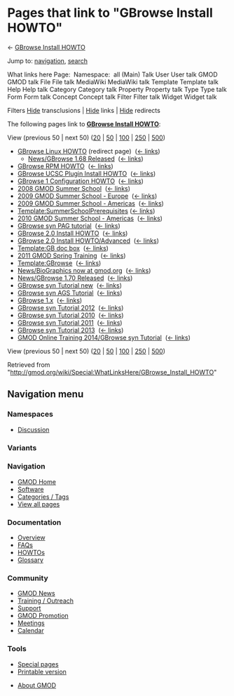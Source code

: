 <div id="mw-page-base" class="noprint">

</div>

<div id="mw-head-base" class="noprint">

</div>

<div id="content" class="mw-body" role="main">

<span id="top"></span>

<div id="mw-js-message" style="display:none;">

</div>



# <span dir="auto">Pages that link to "GBrowse Install HOWTO"</span>

<div id="bodyContent">

<div id="contentSub">

← [GBrowse Install
HOWTO](/wiki/GBrowse_Install_HOWTO "GBrowse Install HOWTO")

</div>

<div id="jump-to-nav" class="mw-jump">

Jump to: [navigation](#mw-navigation), [search](#p-search)

</div>

<div id="mw-content-text">

What links here Page:  Namespace:  all (Main) Talk User User talk GMOD
GMOD talk File File talk MediaWiki MediaWiki talk Template Template talk
Help Help talk Category Category talk Property Property talk Type Type
talk Form Form talk Concept Concept talk Filter Filter talk Widget
Widget talk

Filters
[Hide](/mediawiki/index.php?title=Special:WhatLinksHere/GBrowse_Install_HOWTO&hidetrans=1 "Special:WhatLinksHere/GBrowse Install HOWTO")
transclusions \|
[Hide](/mediawiki/index.php?title=Special:WhatLinksHere/GBrowse_Install_HOWTO&hidelinks=1 "Special:WhatLinksHere/GBrowse Install HOWTO")
links \|
[Hide](/mediawiki/index.php?title=Special:WhatLinksHere/GBrowse_Install_HOWTO&hideredirs=1 "Special:WhatLinksHere/GBrowse Install HOWTO")
redirects

The following pages link to **[GBrowse Install
HOWTO](/wiki/GBrowse_Install_HOWTO "GBrowse Install HOWTO")**:

View (previous 50 \| next 50)
([20](/mediawiki/index.php?title=Special:WhatLinksHere/GBrowse_Install_HOWTO&limit=20 "Special:WhatLinksHere/GBrowse Install HOWTO")
\|
[50](/mediawiki/index.php?title=Special:WhatLinksHere/GBrowse_Install_HOWTO&limit=50 "Special:WhatLinksHere/GBrowse Install HOWTO")
\|
[100](/mediawiki/index.php?title=Special:WhatLinksHere/GBrowse_Install_HOWTO&limit=100 "Special:WhatLinksHere/GBrowse Install HOWTO")
\|
[250](/mediawiki/index.php?title=Special:WhatLinksHere/GBrowse_Install_HOWTO&limit=250 "Special:WhatLinksHere/GBrowse Install HOWTO")
\|
[500](/mediawiki/index.php?title=Special:WhatLinksHere/GBrowse_Install_HOWTO&limit=500 "Special:WhatLinksHere/GBrowse Install HOWTO"))

- [GBrowse Linux
  HOWTO](/mediawiki/index.php?title=GBrowse_Linux_HOWTO&redirect=no "GBrowse Linux HOWTO")
  (redirect page) ‎ <span class="mw-whatlinkshere-tools">([←
  links](/mediawiki/index.php?title=Special:WhatLinksHere&target=GBrowse+Linux+HOWTO "Special:WhatLinksHere"))</span>
  - [News/GBrowse 1.68
    Released](/wiki/News/GBrowse_1.68_Released "News/GBrowse 1.68 Released")
    ‎ <span class="mw-whatlinkshere-tools">([←
    links](/mediawiki/index.php?title=Special:WhatLinksHere&target=News%2FGBrowse+1.68+Released "Special:WhatLinksHere"))</span>
- [GBrowse RPM HOWTO](/wiki/GBrowse_RPM_HOWTO "GBrowse RPM HOWTO") ‎
  <span class="mw-whatlinkshere-tools">([←
  links](/mediawiki/index.php?title=Special:WhatLinksHere&target=GBrowse+RPM+HOWTO "Special:WhatLinksHere"))</span>
- [GBrowse UCSC Plugin Install
  HOWTO](/wiki/GBrowse_UCSC_Plugin_Install_HOWTO "GBrowse UCSC Plugin Install HOWTO")
  ‎ <span class="mw-whatlinkshere-tools">([←
  links](/mediawiki/index.php?title=Special:WhatLinksHere&target=GBrowse+UCSC+Plugin+Install+HOWTO "Special:WhatLinksHere"))</span>
- [GBrowse 1 Configuration
  HOWTO](/wiki/GBrowse_1_Configuration_HOWTO "GBrowse 1 Configuration HOWTO")
  ‎ <span class="mw-whatlinkshere-tools">([←
  links](/mediawiki/index.php?title=Special:WhatLinksHere&target=GBrowse+1+Configuration+HOWTO "Special:WhatLinksHere"))</span>
- [2008 GMOD Summer
  School](/wiki/2008_GMOD_Summer_School "2008 GMOD Summer School") ‎
  <span class="mw-whatlinkshere-tools">([←
  links](/mediawiki/index.php?title=Special:WhatLinksHere&target=2008+GMOD+Summer+School "Special:WhatLinksHere"))</span>
- [2009 GMOD Summer School -
  Europe](/wiki/2009_GMOD_Summer_School_-_Europe "2009 GMOD Summer School - Europe")
  ‎ <span class="mw-whatlinkshere-tools">([←
  links](/mediawiki/index.php?title=Special:WhatLinksHere&target=2009+GMOD+Summer+School+-+Europe "Special:WhatLinksHere"))</span>
- [2009 GMOD Summer School -
  Americas](/wiki/2009_GMOD_Summer_School_-_Americas "2009 GMOD Summer School - Americas")
  ‎ <span class="mw-whatlinkshere-tools">([←
  links](/mediawiki/index.php?title=Special:WhatLinksHere&target=2009+GMOD+Summer+School+-+Americas "Special:WhatLinksHere"))</span>
- [Template:SummerSchoolPrerequisites](/wiki/Template:SummerSchoolPrerequisites "Template:SummerSchoolPrerequisites")
  ‎ <span class="mw-whatlinkshere-tools">([←
  links](/mediawiki/index.php?title=Special:WhatLinksHere&target=Template%3ASummerSchoolPrerequisites "Special:WhatLinksHere"))</span>
- [2010 GMOD Summer School -
  Americas](/wiki/2010_GMOD_Summer_School_-_Americas "2010 GMOD Summer School - Americas")
  ‎ <span class="mw-whatlinkshere-tools">([←
  links](/mediawiki/index.php?title=Special:WhatLinksHere&target=2010+GMOD+Summer+School+-+Americas "Special:WhatLinksHere"))</span>
- [GBrowse syn PAG
  tutorial](/wiki/GBrowse_syn_PAG_tutorial "GBrowse syn PAG tutorial") ‎
  <span class="mw-whatlinkshere-tools">([←
  links](/mediawiki/index.php?title=Special:WhatLinksHere&target=GBrowse+syn+PAG+tutorial "Special:WhatLinksHere"))</span>
- [GBrowse 2.0 Install
  HOWTO](/wiki/GBrowse_2.0_Install_HOWTO "GBrowse 2.0 Install HOWTO") ‎
  <span class="mw-whatlinkshere-tools">([←
  links](/mediawiki/index.php?title=Special:WhatLinksHere&target=GBrowse+2.0+Install+HOWTO "Special:WhatLinksHere"))</span>
- [GBrowse 2.0 Install
  HOWTO/Advanced](/wiki/GBrowse_2.0_Install_HOWTO/Advanced "GBrowse 2.0 Install HOWTO/Advanced")
  ‎ <span class="mw-whatlinkshere-tools">([←
  links](/mediawiki/index.php?title=Special:WhatLinksHere&target=GBrowse+2.0+Install+HOWTO%2FAdvanced "Special:WhatLinksHere"))</span>
- [Template:GB doc box](/wiki/Template:GB_doc_box "Template:GB doc box")
  ‎ <span class="mw-whatlinkshere-tools">([←
  links](/mediawiki/index.php?title=Special:WhatLinksHere&target=Template%3AGB+doc+box "Special:WhatLinksHere"))</span>
- [2011 GMOD Spring
  Training](/wiki/2011_GMOD_Spring_Training "2011 GMOD Spring Training")
  ‎ <span class="mw-whatlinkshere-tools">([←
  links](/mediawiki/index.php?title=Special:WhatLinksHere&target=2011+GMOD+Spring+Training "Special:WhatLinksHere"))</span>
- [Template:GBrowse](/wiki/Template:GBrowse "Template:GBrowse") ‎
  <span class="mw-whatlinkshere-tools">([←
  links](/mediawiki/index.php?title=Special:WhatLinksHere&target=Template%3AGBrowse "Special:WhatLinksHere"))</span>
- [News/BioGraphics now at
  gmod.org](/wiki/News/BioGraphics_now_at_gmod.org "News/BioGraphics now at gmod.org")
  ‎ <span class="mw-whatlinkshere-tools">([←
  links](/mediawiki/index.php?title=Special:WhatLinksHere&target=News%2FBioGraphics+now+at+gmod.org "Special:WhatLinksHere"))</span>
- [News/GBrowse 1.70
  Released](/wiki/News/GBrowse_1.70_Released "News/GBrowse 1.70 Released")
  ‎ <span class="mw-whatlinkshere-tools">([←
  links](/mediawiki/index.php?title=Special:WhatLinksHere&target=News%2FGBrowse+1.70+Released "Special:WhatLinksHere"))</span>
- [GBrowse syn Tutorial
  new](/wiki/GBrowse_syn_Tutorial_new "GBrowse syn Tutorial new") ‎
  <span class="mw-whatlinkshere-tools">([←
  links](/mediawiki/index.php?title=Special:WhatLinksHere&target=GBrowse+syn+Tutorial+new "Special:WhatLinksHere"))</span>
- [GBrowse syn AGS
  Tutorial](/wiki/GBrowse_syn_AGS_Tutorial "GBrowse syn AGS Tutorial") ‎
  <span class="mw-whatlinkshere-tools">([←
  links](/mediawiki/index.php?title=Special:WhatLinksHere&target=GBrowse+syn+AGS+Tutorial "Special:WhatLinksHere"))</span>
- [GBrowse 1.x](/wiki/GBrowse_1.x "GBrowse 1.x") ‎
  <span class="mw-whatlinkshere-tools">([←
  links](/mediawiki/index.php?title=Special:WhatLinksHere&target=GBrowse+1.x "Special:WhatLinksHere"))</span>
- [GBrowse syn Tutorial
  2012](/wiki/GBrowse_syn_Tutorial_2012 "GBrowse syn Tutorial 2012") ‎
  <span class="mw-whatlinkshere-tools">([←
  links](/mediawiki/index.php?title=Special:WhatLinksHere&target=GBrowse+syn+Tutorial+2012 "Special:WhatLinksHere"))</span>
- [GBrowse syn Tutorial
  2010](/wiki/GBrowse_syn_Tutorial_2010 "GBrowse syn Tutorial 2010") ‎
  <span class="mw-whatlinkshere-tools">([←
  links](/mediawiki/index.php?title=Special:WhatLinksHere&target=GBrowse+syn+Tutorial+2010 "Special:WhatLinksHere"))</span>
- [GBrowse syn Tutorial
  2011](/wiki/GBrowse_syn_Tutorial_2011 "GBrowse syn Tutorial 2011") ‎
  <span class="mw-whatlinkshere-tools">([←
  links](/mediawiki/index.php?title=Special:WhatLinksHere&target=GBrowse+syn+Tutorial+2011 "Special:WhatLinksHere"))</span>
- [GBrowse syn Tutorial
  2013](/wiki/GBrowse_syn_Tutorial_2013 "GBrowse syn Tutorial 2013") ‎
  <span class="mw-whatlinkshere-tools">([←
  links](/mediawiki/index.php?title=Special:WhatLinksHere&target=GBrowse+syn+Tutorial+2013 "Special:WhatLinksHere"))</span>
- [GMOD Online Training 2014/GBrowse syn
  Tutorial](/wiki/GMOD_Online_Training_2014/GBrowse_syn_Tutorial "GMOD Online Training 2014/GBrowse syn Tutorial")
  ‎ <span class="mw-whatlinkshere-tools">([←
  links](/mediawiki/index.php?title=Special:WhatLinksHere&target=GMOD+Online+Training+2014%2FGBrowse+syn+Tutorial "Special:WhatLinksHere"))</span>

View (previous 50 \| next 50)
([20](/mediawiki/index.php?title=Special:WhatLinksHere/GBrowse_Install_HOWTO&limit=20 "Special:WhatLinksHere/GBrowse Install HOWTO")
\|
[50](/mediawiki/index.php?title=Special:WhatLinksHere/GBrowse_Install_HOWTO&limit=50 "Special:WhatLinksHere/GBrowse Install HOWTO")
\|
[100](/mediawiki/index.php?title=Special:WhatLinksHere/GBrowse_Install_HOWTO&limit=100 "Special:WhatLinksHere/GBrowse Install HOWTO")
\|
[250](/mediawiki/index.php?title=Special:WhatLinksHere/GBrowse_Install_HOWTO&limit=250 "Special:WhatLinksHere/GBrowse Install HOWTO")
\|
[500](/mediawiki/index.php?title=Special:WhatLinksHere/GBrowse_Install_HOWTO&limit=500 "Special:WhatLinksHere/GBrowse Install HOWTO"))

</div>

<div class="printfooter">

Retrieved from
"<http://gmod.org/wiki/Special:WhatLinksHere/GBrowse_Install_HOWTO>"

</div>

<div id="catlinks" class="catlinks catlinks-allhidden">

</div>

<div class="visualClear">

</div>

</div>

</div>

<div id="mw-navigation">

## Navigation menu

<div id="mw-head">



<div id="left-navigation">

<div id="p-namespaces" class="vectorTabs" role="navigation"
aria-labelledby="p-namespaces-label">

### Namespaces


- <span id="ca-talk"><a href="/wiki/Talk:GBrowse_Install_HOWTO" accesskey="t"
  title="Discussion about the content page [t]">Discussion</a></span>

</div>

<div id="p-variants" class="vectorMenu emptyPortlet" role="navigation"
aria-labelledby="p-variants-label">

### 

### Variants[](#)

<div class="menu">

</div>

</div>

</div>





</div>

</div>

</div>

<div id="mw-panel">

<div id="p-logo" role="banner">

<a href="/wiki/Main_Page"
style="background-image: url(http://gmod.org/images/GMOD-cogs.png);"
title="Visit the main page"></a>

</div>

<div id="p-Navigation" class="portal" role="navigation"
aria-labelledby="p-Navigation-label">

### Navigation

<div class="body">

- <span id="n-GMOD-Home">[GMOD Home](/wiki/Main_Page)</span>
- <span id="n-Software">[Software](/wiki/GMOD_Components)</span>
- <span id="n-Categories-.2F-Tags">[Categories /
  Tags](/wiki/Categories)</span>
- <span id="n-View-all-pages">[View all
  pages](/wiki/Special:AllPages)</span>

</div>

</div>

<div id="p-Documentation" class="portal" role="navigation"
aria-labelledby="p-Documentation-label">

### Documentation

<div class="body">

- <span id="n-Overview">[Overview](/wiki/Overview)</span>
- <span id="n-FAQs">[FAQs](/wiki/Category:FAQ)</span>
- <span id="n-HOWTOs">[HOWTOs](/wiki/Category:HOWTO)</span>
- <span id="n-Glossary">[Glossary](/wiki/Glossary)</span>

</div>

</div>

<div id="p-Community" class="portal" role="navigation"
aria-labelledby="p-Community-label">

### Community

<div class="body">

- <span id="n-GMOD-News">[GMOD News](/wiki/GMOD_News)</span>
- <span id="n-Training-.2F-Outreach">[Training /
  Outreach](/wiki/Training_and_Outreach)</span>
- <span id="n-Support">[Support](/wiki/Support)</span>
- <span id="n-GMOD-Promotion">[GMOD
  Promotion](/wiki/GMOD_Promotion)</span>
- <span id="n-Meetings">[Meetings](/wiki/Meetings)</span>
- <span id="n-Calendar">[Calendar](/wiki/Calendar)</span>

</div>

</div>

<div id="p-tb" class="portal" role="navigation"
aria-labelledby="p-tb-label">

### Tools

<div class="body">

- <span id="t-specialpages"><a href="/wiki/Special:SpecialPages" accesskey="q"
  title="A list of all special pages [q]">Special pages</a></span>
- <span id="t-print"><a
  href="/mediawiki/index.php?title=Special:WhatLinksHere/GBrowse_Install_HOWTO&amp;printable=yes"
  rel="alternate" accesskey="p"
  title="Printable version of this page [p]">Printable version</a></span>

</div>

</div>

</div>

</div>

<div id="footer" role="contentinfo">

- <span id="footer-places-about">[About
  GMOD](/wiki/GMOD:About "GMOD:About")</span>

<!-- -->






</div>
